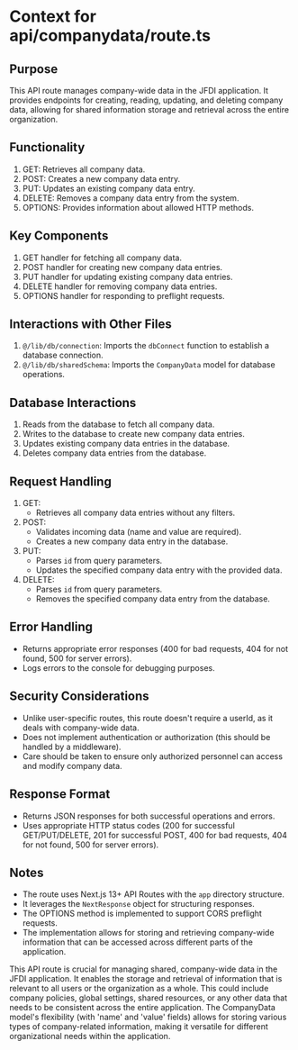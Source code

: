 # Context for api/companydata/route.ts

## Purpose
This API route manages company-wide data in the JFDI application. It provides endpoints for creating, reading, updating, and deleting company data, allowing for shared information storage and retrieval across the entire organization.

## Functionality
1. GET: Retrieves all company data.
2. POST: Creates a new company data entry.
3. PUT: Updates an existing company data entry.
4. DELETE: Removes a company data entry from the system.
5. OPTIONS: Provides information about allowed HTTP methods.

## Key Components
1. GET handler for fetching all company data.
2. POST handler for creating new company data entries.
3. PUT handler for updating existing company data entries.
4. DELETE handler for removing company data entries.
5. OPTIONS handler for responding to preflight requests.

## Interactions with Other Files
1. `@/lib/db/connection`: Imports the `dbConnect` function to establish a database connection.
2. `@/lib/db/sharedSchema`: Imports the `CompanyData` model for database operations.

## Database Interactions
1. Reads from the database to fetch all company data.
2. Writes to the database to create new company data entries.
3. Updates existing company data entries in the database.
4. Deletes company data entries from the database.

## Request Handling
1. GET:
   - Retrieves all company data entries without any filters.
2. POST:
   - Validates incoming data (name and value are required).
   - Creates a new company data entry in the database.
3. PUT:
   - Parses `id` from query parameters.
   - Updates the specified company data entry with the provided data.
4. DELETE:
   - Parses `id` from query parameters.
   - Removes the specified company data entry from the database.

## Error Handling
- Returns appropriate error responses (400 for bad requests, 404 for not found, 500 for server errors).
- Logs errors to the console for debugging purposes.

## Security Considerations
- Unlike user-specific routes, this route doesn't require a userId, as it deals with company-wide data.
- Does not implement authentication or authorization (this should be handled by a middleware).
- Care should be taken to ensure only authorized personnel can access and modify company data.

## Response Format
- Returns JSON responses for both successful operations and errors.
- Uses appropriate HTTP status codes (200 for successful GET/PUT/DELETE, 201 for successful POST, 400 for bad requests, 404 for not found, 500 for server errors).

## Notes
- The route uses Next.js 13+ API Routes with the `app` directory structure.
- It leverages the `NextResponse` object for structuring responses.
- The OPTIONS method is implemented to support CORS preflight requests.
- The implementation allows for storing and retrieving company-wide information that can be accessed across different parts of the application.

This API route is crucial for managing shared, company-wide data in the JFDI application. It enables the storage and retrieval of information that is relevant to all users or the organization as a whole. This could include company policies, global settings, shared resources, or any other data that needs to be consistent across the entire application. The CompanyData model's flexibility (with 'name' and 'value' fields) allows for storing various types of company-related information, making it versatile for different organizational needs within the application.